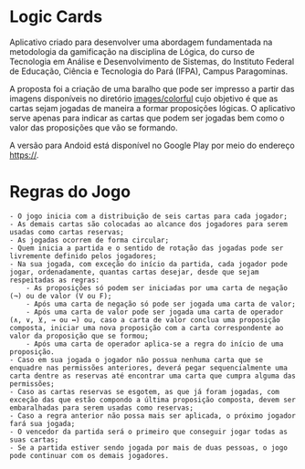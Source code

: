 # Logic Cards

Aplicativo criado para desenvolver uma abordagem fundamentada na metodologia da gamificação na disciplina de Lógica, do curso de Tecnologia em Análise e Desenvolvimento de Sistemas, do Instituto Federal de Educação, Ciência e Tecnologia do Pará (IFPA), Campus Paragominas.

A proposta foi a criação de uma baralho que pode ser impresso a partir das imagens disponíveis no diretório [images/colorful](https://github.com/samydsousa/logiccards/tree/main/images/colorful) cujo objetivo é que as cartas sejam jogadas de maneira a formar proposições lógicas. O aplicativo serve apenas para indicar as cartas que podem ser jogadas bem como o valor das proposições que vão se formando.

A versão para Andoid está disponível no Google Play por meio do endereço [https://](https://).

# Regras do Jogo

    - O jogo inicia com a distribuição de seis cartas para cada jogador;
    - As demais cartas são colocadas ao alcance dos jogadores para serem usadas como cartas reservas;
    - As jogadas ocorrem de forma circular;
    - Quem inicia a partida e o sentido de rotação das jogadas pode ser livremente definido pelos jogadores;
    - Na sua jogada, com exceção do início da partida, cada jogador pode jogar, ordenadamente, quantas cartas desejar, desde que sejam respeitadas as regras:
        - As proposições só podem ser iniciadas por uma carta de negação (¬) ou de valor (V ou F);
        - Após uma carta de negação só pode ser jogada uma carta de valor;
        - Após uma carta de valor pode ser jogada uma carta de operador (∧, ∨, ⊻, → ou ↔) ou, caso a carta de valor conclua uma proposição composta, iniciar uma nova proposição com a carta correspondente ao valor da proposição que se formou;
        - Após uma carta de operador aplica-se a regra do início de uma proposição.
    - Caso em sua jogada o jogador não possua nenhuma carta que se enquadre nas permissões anteriores, deverá pegar sequencialmente uma carta dentre as reservas até encontrar uma carta que cumpra alguma das permissões;
    - Caso as cartas reservas se esgotem, as que já foram jogadas, com exceção das que estão compondo a última proposição composta, devem ser embaralhadas para serem usadas como reservas;
    - Caso a regra anterior não possa mais ser aplicada, o próximo jogador fará sua jogada;
    - O vencedor da partida será o primeiro que conseguir jogar todas as suas cartas;
    - Se a partida estiver sendo jogada por mais de duas pessoas, o jogo pode continuar com os demais jogadores.
